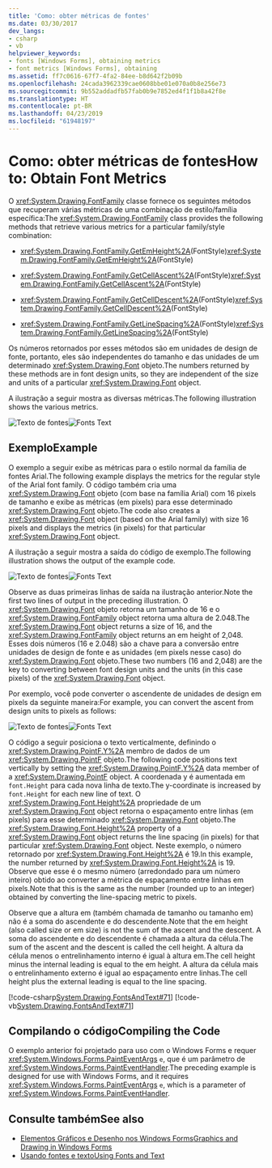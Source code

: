 ```yaml
---
title: 'Como: obter métricas de fontes'
ms.date: 03/30/2017
dev_langs:
- csharp
- vb
helpviewer_keywords:
- fonts [Windows Forms], obtaining metrics
- font metrics [Windows Forms], obtaining
ms.assetid: ff7c0616-67f7-4fa2-84ee-b8d642f2b09b
ms.openlocfilehash: 24cada3962339cae0608bbe01e070a0b8e256e73
ms.sourcegitcommit: 9b552addadfb57fab0b9e7852ed4f1f1b8a42f8e
ms.translationtype: HT
ms.contentlocale: pt-BR
ms.lasthandoff: 04/23/2019
ms.locfileid: "61948197"
---
```

# <a name="how-to-obtain-font-metrics"></a><span data-ttu-id="b2f38-102">Como: obter métricas de fontes</span><span class="sxs-lookup"><span data-stu-id="b2f38-102">How to: Obtain Font Metrics</span></span>
<span data-ttu-id="b2f38-103">O <xref:System.Drawing.FontFamily> classe fornece os seguintes métodos que recuperam várias métricas de uma combinação de estilo/família específica:</span><span class="sxs-lookup"><span data-stu-id="b2f38-103">The <xref:System.Drawing.FontFamily> class provides the following methods that retrieve various metrics for a particular family/style combination:</span></span>  
  
- <span data-ttu-id="b2f38-104"><xref:System.Drawing.FontFamily.GetEmHeight%2A>(FontStyle)</span><span class="sxs-lookup"><span data-stu-id="b2f38-104"><xref:System.Drawing.FontFamily.GetEmHeight%2A>(FontStyle)</span></span>  
  
- <span data-ttu-id="b2f38-105"><xref:System.Drawing.FontFamily.GetCellAscent%2A>(FontStyle)</span><span class="sxs-lookup"><span data-stu-id="b2f38-105"><xref:System.Drawing.FontFamily.GetCellAscent%2A>(FontStyle)</span></span>  
  
- <span data-ttu-id="b2f38-106"><xref:System.Drawing.FontFamily.GetCellDescent%2A>(FontStyle)</span><span class="sxs-lookup"><span data-stu-id="b2f38-106"><xref:System.Drawing.FontFamily.GetCellDescent%2A>(FontStyle)</span></span>  
  
- <span data-ttu-id="b2f38-107"><xref:System.Drawing.FontFamily.GetLineSpacing%2A>(FontStyle)</span><span class="sxs-lookup"><span data-stu-id="b2f38-107"><xref:System.Drawing.FontFamily.GetLineSpacing%2A>(FontStyle)</span></span>  
  
 <span data-ttu-id="b2f38-108">Os números retornados por esses métodos são em unidades de design de fonte, portanto, eles são independentes do tamanho e das unidades de um determinado <xref:System.Drawing.Font> objeto.</span><span class="sxs-lookup"><span data-stu-id="b2f38-108">The numbers returned by these methods are in font design units, so they are independent of the size and units of a particular <xref:System.Drawing.Font> object.</span></span>  
  
 <span data-ttu-id="b2f38-109">A ilustração a seguir mostra as diversas métricas.</span><span class="sxs-lookup"><span data-stu-id="b2f38-109">The following illustration shows the various metrics.</span></span>  
  
 <span data-ttu-id="b2f38-110">![Texto de fontes](./media/fontstext7a.png "fontstext7A")</span><span class="sxs-lookup"><span data-stu-id="b2f38-110">![Fonts Text](./media/fontstext7a.png "fontstext7A")</span></span>  
  
## <a name="example"></a><span data-ttu-id="b2f38-111">Exemplo</span><span class="sxs-lookup"><span data-stu-id="b2f38-111">Example</span></span>  
 <span data-ttu-id="b2f38-112">O exemplo a seguir exibe as métricas para o estilo normal da família de fontes Arial.</span><span class="sxs-lookup"><span data-stu-id="b2f38-112">The following example displays the metrics for the regular style of the Arial font family.</span></span> <span data-ttu-id="b2f38-113">O código também cria uma <xref:System.Drawing.Font> objeto (com base na família Arial) com 16 pixels de tamanho e exibe as métricas (em pixels) para esse determinado <xref:System.Drawing.Font> objeto.</span><span class="sxs-lookup"><span data-stu-id="b2f38-113">The code also creates a <xref:System.Drawing.Font> object (based on the Arial family) with size 16 pixels and displays the metrics (in pixels) for that particular <xref:System.Drawing.Font> object.</span></span>  
  
 <span data-ttu-id="b2f38-114">A ilustração a seguir mostra a saída do código de exemplo.</span><span class="sxs-lookup"><span data-stu-id="b2f38-114">The following illustration shows the output of the example code.</span></span>  
  
 <span data-ttu-id="b2f38-115">![Texto de fontes](./media/csfontstext8.png "csFontsText8")</span><span class="sxs-lookup"><span data-stu-id="b2f38-115">![Fonts Text](./media/csfontstext8.png "csFontsText8")</span></span>  
  
 <span data-ttu-id="b2f38-116">Observe as duas primeiras linhas de saída na ilustração anterior.</span><span class="sxs-lookup"><span data-stu-id="b2f38-116">Note the first two lines of output in the preceding illustration.</span></span> <span data-ttu-id="b2f38-117">O <xref:System.Drawing.Font> objeto retorna um tamanho de 16 e o <xref:System.Drawing.FontFamily> object retorna uma altura de 2.048.</span><span class="sxs-lookup"><span data-stu-id="b2f38-117">The <xref:System.Drawing.Font> object returns a size of 16, and the <xref:System.Drawing.FontFamily> object returns an em height of 2,048.</span></span> <span data-ttu-id="b2f38-118">Esses dois números (16 e 2.048) são a chave para a conversão entre unidades de design de fonte e as unidades (em pixels nesse caso) do <xref:System.Drawing.Font> objeto.</span><span class="sxs-lookup"><span data-stu-id="b2f38-118">These two numbers (16 and 2,048) are the key to converting between font design units and the units (in this case pixels) of the <xref:System.Drawing.Font> object.</span></span>  
  
 <span data-ttu-id="b2f38-119">Por exemplo, você pode converter o ascendente de unidades de design em pixels da seguinte maneira:</span><span class="sxs-lookup"><span data-stu-id="b2f38-119">For example, you can convert the ascent from design units to pixels as follows:</span></span>  
  
 <span data-ttu-id="b2f38-120">![Texto de fontes](./media/fontstext9.png "FontsText9")</span><span class="sxs-lookup"><span data-stu-id="b2f38-120">![Fonts Text](./media/fontstext9.png "FontsText9")</span></span>  
  
 <span data-ttu-id="b2f38-121">O código a seguir posiciona o texto verticalmente, definindo o <xref:System.Drawing.PointF.Y%2A> membro de dados de um <xref:System.Drawing.PointF> objeto.</span><span class="sxs-lookup"><span data-stu-id="b2f38-121">The following code positions text vertically by setting the <xref:System.Drawing.PointF.Y%2A> data member of a <xref:System.Drawing.PointF> object.</span></span> <span data-ttu-id="b2f38-122">A coordenada y é aumentada em `font.Height` para cada nova linha de texto.</span><span class="sxs-lookup"><span data-stu-id="b2f38-122">The y-coordinate is increased by `font.Height` for each new line of text.</span></span> <span data-ttu-id="b2f38-123">O <xref:System.Drawing.Font.Height%2A> propriedade de um <xref:System.Drawing.Font> object retorna o espaçamento entre linhas (em pixels) para esse determinado <xref:System.Drawing.Font> objeto.</span><span class="sxs-lookup"><span data-stu-id="b2f38-123">The <xref:System.Drawing.Font.Height%2A> property of a <xref:System.Drawing.Font> object returns the line spacing (in pixels) for that particular <xref:System.Drawing.Font> object.</span></span> <span data-ttu-id="b2f38-124">Neste exemplo, o número retornado por <xref:System.Drawing.Font.Height%2A> é 19.</span><span class="sxs-lookup"><span data-stu-id="b2f38-124">In this example, the number returned by <xref:System.Drawing.Font.Height%2A> is 19.</span></span> <span data-ttu-id="b2f38-125">Observe que esse é o mesmo número (arredondado para um número inteiro) obtido ao converter a métrica de espaçamento entre linhas em pixels.</span><span class="sxs-lookup"><span data-stu-id="b2f38-125">Note that this is the same as the number (rounded up to an integer) obtained by converting the line-spacing metric to pixels.</span></span>  
  
 <span data-ttu-id="b2f38-126">Observe que a altura em (também chamada de tamanho ou tamanho em) não é a soma do ascendente e do descendente.</span><span class="sxs-lookup"><span data-stu-id="b2f38-126">Note that the em height (also called size or em size) is not the sum of the ascent and the descent.</span></span> <span data-ttu-id="b2f38-127">A soma do ascendente e do descendente é chamada a altura da célula.</span><span class="sxs-lookup"><span data-stu-id="b2f38-127">The sum of the ascent and the descent is called the cell height.</span></span> <span data-ttu-id="b2f38-128">A altura da célula menos o entrelinhamento interno é igual à altura em.</span><span class="sxs-lookup"><span data-stu-id="b2f38-128">The cell height minus the internal leading is equal to the em height.</span></span> <span data-ttu-id="b2f38-129">A altura da célula mais o entrelinhamento externo é igual ao espaçamento entre linhas.</span><span class="sxs-lookup"><span data-stu-id="b2f38-129">The cell height plus the external leading is equal to the line spacing.</span></span>  
  
 [!code-csharp[System.Drawing.FontsAndText#71](~/samples/snippets/csharp/VS_Snippets_Winforms/System.Drawing.FontsAndText/CS/Class1.cs#71)]
 [!code-vb[System.Drawing.FontsAndText#71](~/samples/snippets/visualbasic/VS_Snippets_Winforms/System.Drawing.FontsAndText/VB/Class1.vb#71)]  
  
## <a name="compiling-the-code"></a><span data-ttu-id="b2f38-130">Compilando o código</span><span class="sxs-lookup"><span data-stu-id="b2f38-130">Compiling the Code</span></span>  
 <span data-ttu-id="b2f38-131">O exemplo anterior foi projetado para uso com o Windows Forms e requer <xref:System.Windows.Forms.PaintEventArgs> `e`, que é um parâmetro de <xref:System.Windows.Forms.PaintEventHandler>.</span><span class="sxs-lookup"><span data-stu-id="b2f38-131">The preceding example is designed for use with Windows Forms, and it requires <xref:System.Windows.Forms.PaintEventArgs> `e`, which is a parameter of <xref:System.Windows.Forms.PaintEventHandler>.</span></span>  
  
## <a name="see-also"></a><span data-ttu-id="b2f38-132">Consulte também</span><span class="sxs-lookup"><span data-stu-id="b2f38-132">See also</span></span>

- [<span data-ttu-id="b2f38-133">Elementos Gráficos e Desenho nos Windows Forms</span><span class="sxs-lookup"><span data-stu-id="b2f38-133">Graphics and Drawing in Windows Forms</span></span>](graphics-and-drawing-in-windows-forms.md)
- [<span data-ttu-id="b2f38-134">Usando fontes e texto</span><span class="sxs-lookup"><span data-stu-id="b2f38-134">Using Fonts and Text</span></span>](using-fonts-and-text.md)
